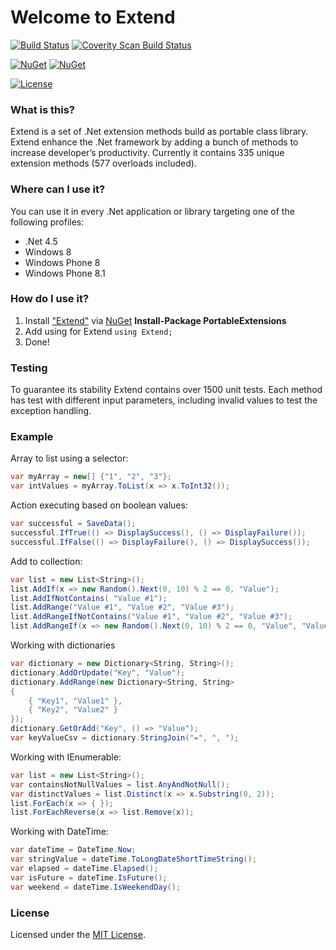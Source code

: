 # Welcome to Extend

[![Build Status](https://ci.appveyor.com/api/projects/status/github/DaveSenn/Extend?svg=true)](https://ci.appveyor.com/project/DaveSenn/Extend/branch/dev)
[![Coverity Scan Build Status](https://scan.coverity.com/projects/5272/badge.svg)](https://scan.coverity.com/projects/5272)

[![NuGet](https://img.shields.io/nuget/v/Extend.svg)](https://www.nuget.org/packages/Extend)
[![NuGet](https://img.shields.io/nuget/dt/Extend.svg)](https://www.nuget.org/packages/Extend)

[![License](http://img.shields.io/:license-mit-blue.svg)](https://raw.githubusercontent.com/DaveSenn/Extend/dev/License.txt)

### What is this?

Extend is a set of .Net extension methods build as portable class library. 
Extend enhance the .Net framework by adding a bunch of methods to increase developer’s productivity.
Currently it contains 335 unique extension methods (577 overloads included).
### Where can I use it?
You can use it in every .Net application or library targeting one of the following profiles:
* .Net 4.5
* Windows 8
* Windows Phone 8
* Windows Phone 8.1

### How do I use it?
1. Install ["Extend"](http://www.nuget.org/packages/Extend/) via [NuGet](http://nuget.org)
__Install-Package PortableExtensions__
2. Add using for Extend ```using Extend; ```
3. Done!

### Testing
To guarantee its stability Extend contains over 1500 unit tests.
Each method has test with different input parameters, including invalid values to test the exception handling.

### Example

Array to list using a selector:
```csharp
var myArray = new[] {"1", "2", "3"};
var intValues = myArray.ToList(x => x.ToInt32());
```

Action executing based on boolean values:
```csharp
var successful = SaveData();
successful.IfTrue(() => DisplaySuccess(), () => DisplayFailure());
successful.IfFalse(() => DisplayFailure(), () => DisplaySuccess());
```

Add to collection:
```csharp
var list = new List<String>();
list.AddIf(x => new Random().Next(0, 10) % 2 == 0, "Value");
list.AddIfNotContains( "Value #1");
list.AddRange("Value #1", "Value #2", "Value #3");
list.AddRangeIfNotContains("Value #1", "Value #2", "Value #3");
list.AddRangeIf(x => new Random().Next(0, 10) % 2 == 0, "Value", "Value #2", "Value #3");
```

Working with dictionaries
```csharp
var dictionary = new Dictionary<String, String>();
dictionary.AddOrUpdate("Key", "Value");
dictionary.AddRange(new Dictionary<String, String>
{
	{ "Key1", "Value1" },
	{ "Key2", "Value2" }
});
dictionary.GetOrAdd("Key", () => "Value");
var keyValueCsv = dictionary.StringJoin("=", ", ");
```
Working with IEnumerable<T>:
```csharp
var list = new List<String>();
var containsNotNullValues = list.AnyAndNotNull();
var distinctValues = list.Distinct(x => x.Substring(0, 2));
list.ForEach(x => { });
list.ForEachReverse(x => list.Remove(x));
```
Working with DateTime:
```csharp
var dateTime = DateTime.Now;
var stringValue = dateTime.ToLongDateShortTimeString();
var elapsed = dateTime.Elapsed();
var isFuture = dateTime.IsFuture();
var weekend = dateTime.IsWeekendDay();
```

### License
Licensed under the [MIT License](https://raw.githubusercontent.com/DaveSenn/Extend/dev/License.txt).
